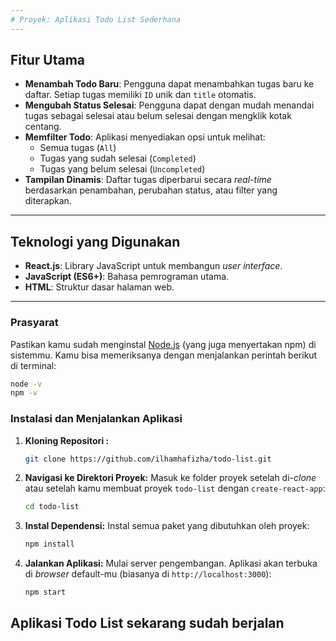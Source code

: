 ```yaml
---
# Proyek: Aplikasi Todo List Sederhana
---
```


## Fitur Utama

- **Menambah Todo Baru**: Pengguna dapat menambahkan tugas baru ke daftar. Setiap tugas memiliki `ID` unik dan `title` otomatis.
- **Mengubah Status Selesai**: Pengguna dapat dengan mudah menandai tugas sebagai selesai atau belum selesai dengan mengklik kotak centang.
- **Memfilter Todo**: Aplikasi menyediakan opsi untuk melihat:
  - Semua tugas (`All`)
  - Tugas yang sudah selesai (`Completed`)
  - Tugas yang belum selesai (`Uncompleted`)
- **Tampilan Dinamis**: Daftar tugas diperbarui secara _real-time_ berdasarkan penambahan, perubahan status, atau filter yang diterapkan.

---

## Teknologi yang Digunakan

- **React.js**: Library JavaScript untuk membangun _user interface_.
- **JavaScript (ES6+)**: Bahasa pemrograman utama.
- **HTML**: Struktur dasar halaman web.

---
### Prasyarat

Pastikan kamu sudah menginstal [Node.js](https://nodejs.org/en/) (yang juga menyertakan npm) di sistemmu. Kamu bisa memeriksanya dengan menjalankan perintah berikut di terminal:

```bash
node -v
npm -v
```

### Instalasi dan Menjalankan Aplikasi

1.  **Kloning Repositori :**
    ```bash
    git clone https://github.com/ilhamhafizha/todo-list.git
    ```


2.  **Navigasi ke Direktori Proyek:**
    Masuk ke folder proyek setelah di-_clone_ atau setelah kamu membuat proyek `todo-list` dengan `create-react-app`:

    ```bash
    cd todo-list
    ```

3.  **Instal Dependensi:**
    Instal semua paket yang dibutuhkan oleh proyek:

    ```bash
    npm install
    ```

4.  **Jalankan Aplikasi:**
    Mulai server pengembangan. Aplikasi akan terbuka di _browser_ default-mu (biasanya di `http://localhost:3000`):

    ```bash
    npm start
    ```

Aplikasi Todo List sekarang sudah berjalan
---